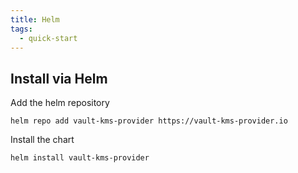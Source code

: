 ```yaml
---
title: Helm
tags:
  - quick-start
---
```


## Install via Helm

Add the helm repository
```shell
helm repo add vault-kms-provider https://vault-kms-provider.io 
```

Install the chart
```shell
helm install vault-kms-provider
```

